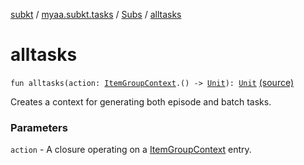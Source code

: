 [subkt](../../index.md) / [myaa.subkt.tasks](../index.md) / [Subs](index.md) / [alltasks](./alltasks.md)

# alltasks

`fun alltasks(action: `[`ItemGroupContext`](../-item-group-context/index.md)`.() -> `[`Unit`](https://kotlinlang.org/api/latest/jvm/stdlib/kotlin/-unit/index.html)`): `[`Unit`](https://kotlinlang.org/api/latest/jvm/stdlib/kotlin/-unit/index.html) [(source)](https://github.com/Myaamori/SubKt/blob/0.1.7/src/main/kotlin/myaa/subkt/tasks/plugin.kt#L386)

Creates a context for generating both episode and batch tasks.

### Parameters

`action` - A closure operating on a [ItemGroupContext](../-item-group-context/index.md) entry.